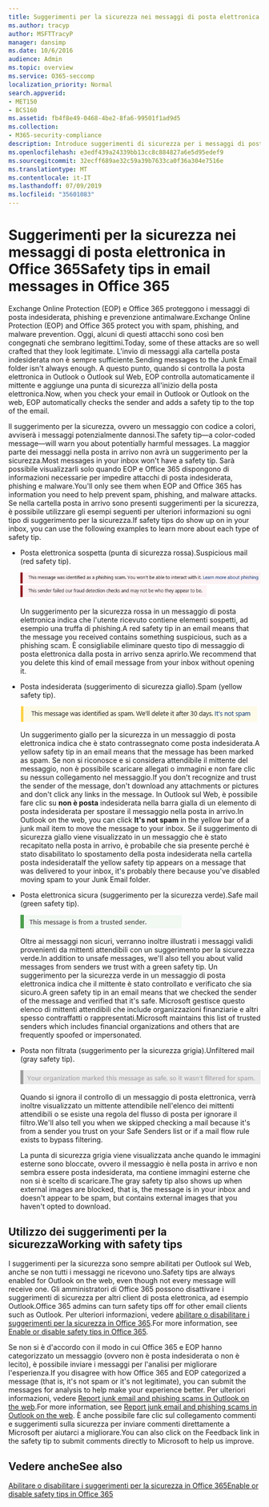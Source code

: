 ```yaml
---
title: Suggerimenti per la sicurezza nei messaggi di posta elettronica in Office 365
ms.author: tracyp
author: MSFTTracyP
manager: dansimp
ms.date: 10/6/2016
audience: Admin
ms.topic: overview
ms.service: O365-seccomp
localization_priority: Normal
search.appverid:
- MET150
- BCS160
ms.assetid: fb4f8e49-0468-4be2-8fa6-99501f1ad9d5
ms.collection:
- M365-security-compliance
description: Introduce suggerimenti di sicurezza per i messaggi di posta elettronica filtrati dal filtro di posta indesiderata EOP e Office 365.
ms.openlocfilehash: e3edf439a24339bb13cc8c884827a6e5d95edef9
ms.sourcegitcommit: 32ecff689ae32c59a39b7633ca0f36a304e7516e
ms.translationtype: MT
ms.contentlocale: it-IT
ms.lasthandoff: 07/09/2019
ms.locfileid: "35601083"
---
```

# <a name="safety-tips-in-email-messages-in-office-365"></a><span data-ttu-id="1285d-103">Suggerimenti per la sicurezza nei messaggi di posta elettronica in Office 365</span><span class="sxs-lookup"><span data-stu-id="1285d-103">Safety tips in email messages in Office 365</span></span>

<span data-ttu-id="1285d-104">Exchange Online Protection (EOP) e Office 365 proteggono i messaggi di posta indesiderata, phishing e prevenzione antimalware.</span><span class="sxs-lookup"><span data-stu-id="1285d-104">Exchange Online Protection (EOP) and Office 365 protect you with spam, phishing, and malware prevention.</span></span> <span data-ttu-id="1285d-105">Oggi, alcuni di questi attacchi sono così ben congegnati che sembrano legittimi.</span><span class="sxs-lookup"><span data-stu-id="1285d-105">Today, some of these attacks are so well crafted that they look legitimate.</span></span> <span data-ttu-id="1285d-106">L'invio di messaggi alla cartella posta indesiderata non è sempre sufficiente.</span><span class="sxs-lookup"><span data-stu-id="1285d-106">Sending messages to the Junk Email folder isn't always enough.</span></span> <span data-ttu-id="1285d-107">A questo punto, quando si controlla la posta elettronica in Outlook o Outlook sul Web, EOP controlla automaticamente il mittente e aggiunge una punta di sicurezza all'inizio della posta elettronica.</span><span class="sxs-lookup"><span data-stu-id="1285d-107">Now, when you check your email in Outlook or Outlook on the web, EOP automatically checks the sender and adds a safety tip to the top of the email.</span></span> 
  
<span data-ttu-id="1285d-108">Il suggerimento per la sicurezza, ovvero un messaggio con codice a colori, avviserà i messaggi potenzialmente dannosi.</span><span class="sxs-lookup"><span data-stu-id="1285d-108">The safety tip—a color-coded message—will warn you about potentially harmful messages.</span></span> <span data-ttu-id="1285d-109">La maggior parte dei messaggi nella posta in arrivo non avrà un suggerimento per la sicurezza.</span><span class="sxs-lookup"><span data-stu-id="1285d-109">Most messages in your inbox won't have a safety tip.</span></span> <span data-ttu-id="1285d-110">Sarà possibile visualizzarli solo quando EOP e Office 365 dispongono di informazioni necessarie per impedire attacchi di posta indesiderata, phishing e malware.</span><span class="sxs-lookup"><span data-stu-id="1285d-110">You'll only see them when EOP and Office 365 has information you need to help prevent spam, phishing, and malware attacks.</span></span> <span data-ttu-id="1285d-111">Se nella cartella posta in arrivo sono presenti suggerimenti per la sicurezza, è possibile utilizzare gli esempi seguenti per ulteriori informazioni su ogni tipo di suggerimento per la sicurezza.</span><span class="sxs-lookup"><span data-stu-id="1285d-111">If safety tips do show up on in your inbox, you can use the following examples to learn more about each type of safety tip.</span></span>
  
- <span data-ttu-id="1285d-112">Posta elettronica sospetta (punta di sicurezza rossa).</span><span class="sxs-lookup"><span data-stu-id="1285d-112">Suspicious mail (red safety tip).</span></span>
    
    ![Schermata che visualizza un suggerimento per la sicurezza rossa.](media/5078a0be-e556-44a1-b169-09d780d26898.png)
  
    <span data-ttu-id="1285d-114">Un suggerimento per la sicurezza rossa in un messaggio di posta elettronica indica che l'utente ricevuto contiene elementi sospetti, ad esempio una truffa di phishing.</span><span class="sxs-lookup"><span data-stu-id="1285d-114">A red safety tip in an email means that the message you received contains something suspicious, such as a phishing scam.</span></span> <span data-ttu-id="1285d-115">È consigliabile eliminare questo tipo di messaggio di posta elettronica dalla posta in arrivo senza aprirlo.</span><span class="sxs-lookup"><span data-stu-id="1285d-115">We recommend that you delete this kind of email message from your inbox without opening it.</span></span>
    
- <span data-ttu-id="1285d-116">Posta indesiderata (suggerimento di sicurezza giallo).</span><span class="sxs-lookup"><span data-stu-id="1285d-116">Spam (yellow safety tip).</span></span>
    
    ![Schermata che visualizza un suggerimento per la sicurezza giallo.](media/793c9265-ea44-48fd-a98f-804fadd4163b.png)
  
    <span data-ttu-id="1285d-118">Un suggerimento giallo per la sicurezza in un messaggio di posta elettronica indica che è stato contrassegnato come posta indesiderata.</span><span class="sxs-lookup"><span data-stu-id="1285d-118">A yellow safety tip in an email means that the message has been marked as spam.</span></span> <span data-ttu-id="1285d-119">Se non si riconosce e si considera attendibile il mittente del messaggio, non è possibile scaricare allegati o immagini e non fare clic su nessun collegamento nel messaggio.</span><span class="sxs-lookup"><span data-stu-id="1285d-119">If you don't recognize and trust the sender of the message, don't download any attachments or pictures and don't click any links in the message.</span></span> <span data-ttu-id="1285d-120">In Outlook sul Web, è possibile fare clic su **non è posta** indesiderata nella barra gialla di un elemento di posta indesiderata per spostare il messaggio nella posta in arrivo.</span><span class="sxs-lookup"><span data-stu-id="1285d-120">In Outlook on the web, you can click **It's not spam** in the yellow bar of a junk mail item to move the message to your inbox.</span></span> <span data-ttu-id="1285d-121">Se il suggerimento di sicurezza giallo viene visualizzato in un messaggio che è stato recapitato nella posta in arrivo, è probabile che sia presente perché è stato disabilitato lo spostamento della posta indesiderata nella cartella posta indesiderata</span><span class="sxs-lookup"><span data-stu-id="1285d-121">If the yellow safety tip appears on a message that was delivered to your inbox, it's probably there because you've disabled moving spam to your Junk Email folder.</span></span> 
    
- <span data-ttu-id="1285d-122">Posta elettronica sicura (suggerimento per la sicurezza verde).</span><span class="sxs-lookup"><span data-stu-id="1285d-122">Safe mail (green safety tip).</span></span>
    
    ![Schermata che visualizza un suggerimento per la sicurezza verde.](media/acbc11d0-f626-4848-9fbf-66eeeda3f803.png)
  
    <span data-ttu-id="1285d-124">Oltre ai messaggi non sicuri, verranno inoltre illustrati i messaggi validi provenienti da mittenti attendibili con un suggerimento per la sicurezza verde.</span><span class="sxs-lookup"><span data-stu-id="1285d-124">In addition to unsafe messages, we'll also tell you about valid messages from senders we trust with a green safety tip.</span></span> <span data-ttu-id="1285d-125">Un suggerimento per la sicurezza verde in un messaggio di posta elettronica indica che il mittente è stato controllato e verificato che sia sicuro.</span><span class="sxs-lookup"><span data-stu-id="1285d-125">A green safety tip in an email means that we checked the sender of the message and verified that it's safe.</span></span> <span data-ttu-id="1285d-126">Microsoft gestisce questo elenco di mittenti attendibili che include organizzazioni finanziarie e altri spesso contraffatti o rappresentati.</span><span class="sxs-lookup"><span data-stu-id="1285d-126">Microsoft maintains this list of trusted senders which includes financial organizations and others that are frequently spoofed or impersonated.</span></span>
    
- <span data-ttu-id="1285d-127">Posta non filtrata (suggerimento per la sicurezza grigia).</span><span class="sxs-lookup"><span data-stu-id="1285d-127">Unfiltered mail (gray safety tip).</span></span>
    
    ![Schermata che visualizza un suggerimento per la sicurezza grigia.](media/c4d0cf8f-08e9-4c84-beee-1d9e0b022e0a.png)
  
    <span data-ttu-id="1285d-129">Quando si ignora il controllo di un messaggio di posta elettronica, verrà inoltre visualizzato un mittente attendibile nell'elenco dei mittenti attendibili o se esiste una regola del flusso di posta per ignorare il filtro.</span><span class="sxs-lookup"><span data-stu-id="1285d-129">We'll also tell you when we skipped checking a mail because it's from a sender you trust on your Safe Senders list or if a mail flow rule exists to bypass filtering.</span></span> 
    
    <span data-ttu-id="1285d-130">La punta di sicurezza grigia viene visualizzata anche quando le immagini esterne sono bloccate, ovvero il messaggio è nella posta in arrivo e non sembra essere posta indesiderata, ma contiene immagini esterne che non si è scelto di scaricare.</span><span class="sxs-lookup"><span data-stu-id="1285d-130">The gray safety tip also shows up when external images are blocked, that is, the message is in your inbox and doesn't appear to be spam, but contains external images that you haven't opted to download.</span></span>
    
## <a name="working-with-safety-tips"></a><span data-ttu-id="1285d-131">Utilizzo dei suggerimenti per la sicurezza</span><span class="sxs-lookup"><span data-stu-id="1285d-131">Working with safety tips</span></span>

<span data-ttu-id="1285d-132">I suggerimenti per la sicurezza sono sempre abilitati per Outlook sul Web, anche se non tutti i messaggi ne ricevono uno.</span><span class="sxs-lookup"><span data-stu-id="1285d-132">Safety tips are always enabled for Outlook on the web, even though not every message will receive one.</span></span> <span data-ttu-id="1285d-133">Gli amministratori di Office 365 possono disattivare i suggerimenti di sicurezza per altri client di posta elettronica, ad esempio Outlook.</span><span class="sxs-lookup"><span data-stu-id="1285d-133">Office 365 admins can turn safety tips off for other email clients such as Outlook.</span></span> <span data-ttu-id="1285d-134">Per ulteriori informazioni, vedere [abilitare o disabilitare i suggerimenti per la sicurezza in Office 365](enable-or-disable-safety-tips.md).</span><span class="sxs-lookup"><span data-stu-id="1285d-134">For more information, see [Enable or disable safety tips in Office 365](enable-or-disable-safety-tips.md).</span></span>
  
<span data-ttu-id="1285d-135">Se non si è d'accordo con il modo in cui Office 365 e EOP hanno categorizzato un messaggio (ovvero non è posta indesiderata o non è lecito), è possibile inviare i messaggi per l'analisi per migliorare l'esperienza.</span><span class="sxs-lookup"><span data-stu-id="1285d-135">If you disagree with how Office 365 and EOP categorized a message (that is, it's not spam or it's not legitimate), you can submit the messages for analysis to help make your experience better.</span></span> <span data-ttu-id="1285d-136">Per ulteriori informazioni, vedere [Report junk email and phishing scams in Outlook on the web](https://technet.microsoft.com/library/dn594557.aspx).</span><span class="sxs-lookup"><span data-stu-id="1285d-136">For more information, see [Report junk email and phishing scams in Outlook on the web](https://technet.microsoft.com/library/dn594557.aspx).</span></span> <span data-ttu-id="1285d-137">È anche possibile fare clic sul collegamento commenti e suggerimenti sulla sicurezza per inviare commenti direttamente a Microsoft per aiutarci a migliorare.</span><span class="sxs-lookup"><span data-stu-id="1285d-137">You can also click on the Feedback link in the safety tip to submit comments directly to Microsoft to help us improve.</span></span>
  
## <a name="see-also"></a><span data-ttu-id="1285d-138">Vedere anche</span><span class="sxs-lookup"><span data-stu-id="1285d-138">See also</span></span>

[<span data-ttu-id="1285d-139">Abilitare o disabilitare i suggerimenti per la sicurezza in Office 365</span><span class="sxs-lookup"><span data-stu-id="1285d-139">Enable or disable safety tips in Office 365</span></span>](enable-or-disable-safety-tips.md)

